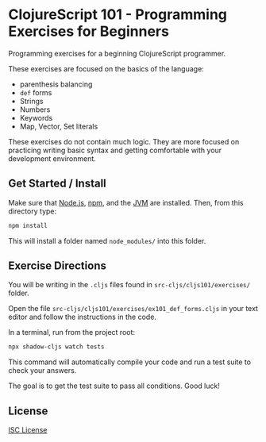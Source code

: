 # ClojureScript 101 - Programming Exercises for Beginners

Programming exercises for a beginning ClojureScript programmer.

These exercises are focused on the basics of the language:

- parenthesis balancing
- `def` forms
- Strings
- Numbers
- Keywords
- Map, Vector, Set literals

These exercises do not contain much logic. They are more focused on practicing
writing basic syntax and getting comfortable with your development environment.

## Get Started / Install

Make sure that [Node.js], [npm], and the [JVM] are installed. Then, from this directory type:

```sh
npm install
```

This will install a folder named `node_modules/` into this folder.

## Exercise Directions

You will be writing in the `.cljs` files found in `src-cljs/cljs101/exercises/` folder.

Open the file `src-cljs/cljs101/exercises/ex101_def_forms.cljs` in your text
editor and follow the instructions in the code.

In a terminal, run from the project root:

```sh
npx shadow-cljs watch tests
```

This command will automatically compile your code and run a test suite to check your answers.

The goal is to get the test suite to pass all conditions. Good luck!

## License

[ISC License](LICENSE.md)

[Node.js]:https://nodejs.org/
[npm]:https://en.wikipedia.org/wiki/Npm_(software)
[JVM]:https://adoptopenjdk.net/
